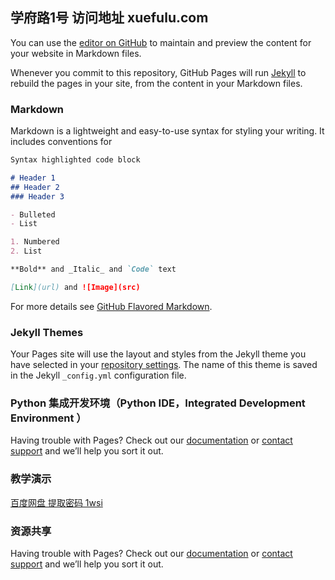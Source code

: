 ## 学府路1号 访问地址 xuefulu.com

You can use the [editor on GitHub](https://github.com/zhujixu/xuefulu.com/edit/master/README.md) to maintain and preview the content for your website in Markdown files.

Whenever you commit to this repository, GitHub Pages will run [Jekyll](https://jekyllrb.com/) to rebuild the pages in your site, from the content in your Markdown files.

### Markdown

Markdown is a lightweight and easy-to-use syntax for styling your writing. It includes conventions for

```markdown
Syntax highlighted code block

# Header 1
## Header 2
### Header 3

- Bulleted
- List

1. Numbered
2. List

**Bold** and _Italic_ and `Code` text

[Link](url) and ![Image](src)
```

For more details see [GitHub Flavored Markdown](https://guides.github.com/features/mastering-markdown/).

### Jekyll Themes

Your Pages site will use the layout and styles from the Jekyll theme you have selected in your [repository settings](https://github.com/zhujixu/xuefulu.com/settings). The name of this theme is saved in the Jekyll `_config.yml` configuration file.

### Python 集成开发环境（Python IDE，Integrated Development Environment ）

Having trouble with Pages? Check out our [documentation](https://help.github.com/categories/github-pages-basics/) or [contact support](https://github.com/contact) and we’ll help you sort it out.

### 教学演示
[百度网盘 提取密码 1wsi](https://pan.baidu.com/s/1cBpFzdq1C-HbC3_65VdWfw)

### 资源共享

Having trouble with Pages? Check out our [documentation](https://help.github.com/categories/github-pages-basics/) or [contact support](https://github.com/contact) and we’ll help you sort it out.
